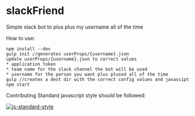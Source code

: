# slackFriend
Simple slack bot to plus plus my username all of the time


How to use:

```
npm install --dev
gulp init //generates userProps/{username}.json
update userProps/{username}.json to correct values
* application token
* team name for the slack channel the bot will be used
* username for the person you want plus plused all of the time
gulp //creates a dest dir with the correct config values and javascipt
npm start
```

Contributing
Standard javascript style should be followed:

[![js-standard-style](https://cdn.rawgit.com/feross/standard/master/badge.svg)](https://github.com/feross/standard)
